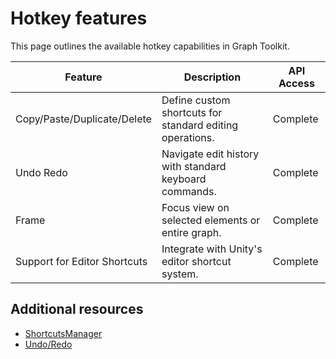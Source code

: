# Hotkey features

This page outlines the available hotkey capabilities in Graph Toolkit.

| Feature                        | Description                                                  | API Access |
|--------------------------------|--------------------------------------------------------------|------------|
| Copy/Paste/Duplicate/Delete    | Define custom shortcuts for standard editing operations.     | Complete   |
| Undo Redo                      | Navigate edit history with standard keyboard commands.       | Complete   |
| Frame                          | Focus view on selected elements or entire graph.            | Complete   |
| Support for Editor Shortcuts   | Integrate with Unity's editor shortcut system.              | Complete   |

## Additional resources

* [ShortcutsManager](https://docs.unity3d.com/Manual/ShortcutsManager.html)
* [Undo/Redo](https://docs.unity3d.com/Manual/UndoWindow.html)
